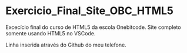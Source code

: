 # Exercicio_Final_Site_OBC_HTML5
Excecício final do curso de HTML5 da escola Onebitcode.
Site completo somente usando HTML5 no VSCode.

Linha inserida através do Github do meu telefone.